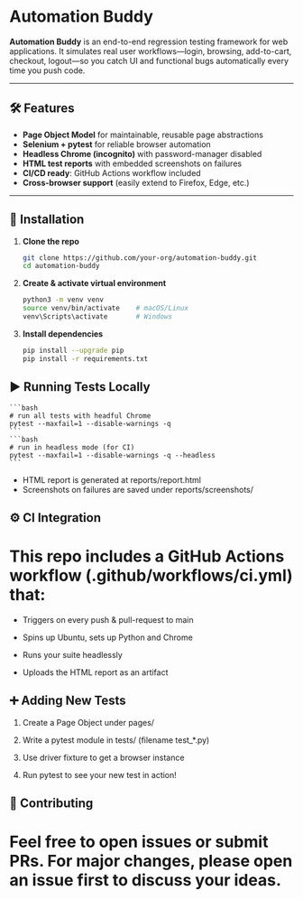 # Automation Buddy

**Automation Buddy** is an end-to-end regression testing framework for web applications. It simulates real user workflows—login, browsing, add-to-cart, checkout, logout—so you catch UI and functional bugs automatically every time you push code.

---

## 🛠 Features

- **Page Object Model** for maintainable, reusable page abstractions  
- **Selenium + pytest** for reliable browser automation  
- **Headless Chrome (incognito)** with password-manager disabled  
- **HTML test reports** with embedded screenshots on failures  
- **CI/CD ready**: GitHub Actions workflow included  
- **Cross-browser support** (easily extend to Firefox, Edge, etc.)  

---

## 💾 Installation

1. **Clone the repo**  
   ```bash
   git clone https://github.com/your-org/automation-buddy.git
   cd automation-buddy
    ```
2. **Create & activate virtual environment**
    ```bash
    python3 -m venv venv
    source venv/bin/activate    # macOS/Linux
    venv\Scripts\activate       # Windows
    ```
3. **Install dependencies**
    ```bash
    pip install --upgrade pip
    pip install -r requirements.txt
    ```

## ▶️ Running Tests Locally
    ```bash
    # run all tests with headful Chrome
    pytest --maxfail=1 --disable-warnings -q
    ```
    ```bash
    # run in headless mode (for CI)
    pytest --maxfail=1 --disable-warnings -q --headless
    ```
- HTML report is generated at reports/report.html
- Screenshots on failures are saved under reports/screenshots/

## ⚙️ CI Integration
# This repo includes a GitHub Actions workflow (.github/workflows/ci.yml) that:

- Triggers on every push & pull-request to main

- Spins up Ubuntu, sets up Python and Chrome

- Runs your suite headlessly

- Uploads the HTML report as an artifact

## ➕ Adding New Tests
1. Create a Page Object under pages/

2. Write a pytest module in tests/ (filename test_*.py)

3. Use driver fixture to get a browser instance

4. Run pytest to see your new test in action!

## 🤝 Contributing
# Feel free to open issues or submit PRs. For major changes, please open an issue first to discuss your ideas.

